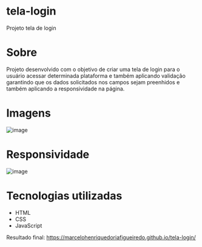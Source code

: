 # tela-login
 Projeto tela de login

# Sobre
Projeto desenvolvido com o objetivo de criar uma tela de login para o usuário acessar determinada plataforma e também aplicando validação garantindo que os dados solicitados nos campos sejam preenhidos e também aplicando a responsividade na página.

# Imagens
![image](https://user-images.githubusercontent.com/68343463/158170787-a7054626-ef33-4d28-b00f-f204ec32ca83.png)

# Responsividade
![image](https://user-images.githubusercontent.com/68343463/158171319-a797b893-555a-4489-8166-2bb4827abcb6.png)

# Tecnologias utilizadas
* HTML
* CSS
* JavaScript

Resultado final: https://marcelohenriquedoriafigueiredo.github.io/tela-login/
